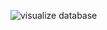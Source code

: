 ![visualize database](https://github.com/shounoop/spring-boot-learning-project/assets/85869774/e986ff76-c8d8-49e2-81bf-1df9d73a64a1)
